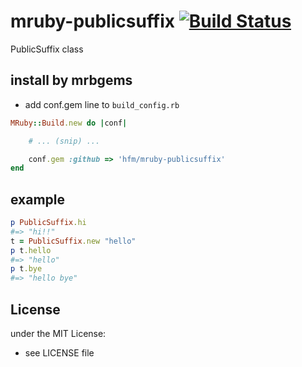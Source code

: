 # mruby-publicsuffix   [![Build Status](https://travis-ci.org/hfm/mruby-publicsuffix.svg?branch=master)](https://travis-ci.org/hfm/mruby-publicsuffix)
PublicSuffix class
## install by mrbgems
- add conf.gem line to `build_config.rb`

```ruby
MRuby::Build.new do |conf|

    # ... (snip) ...

    conf.gem :github => 'hfm/mruby-publicsuffix'
end
```
## example
```ruby
p PublicSuffix.hi
#=> "hi!!"
t = PublicSuffix.new "hello"
p t.hello
#=> "hello"
p t.bye
#=> "hello bye"
```

## License
under the MIT License:
- see LICENSE file
